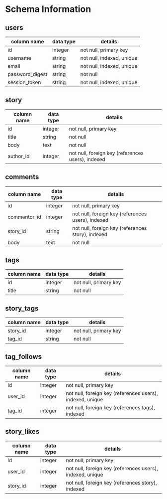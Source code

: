 # Schema Information

## users
column name     | data type | details
----------------|-----------|-----------------------
id              | integer   | not null, primary key
username        | string    | not null, indexed, unique
email           | string    | not null, indexed, unique
password_digest | string    | not null
session_token   | string    | not null, indexed, unique

## story
column name | data type | details
------------|-----------|-----------------------
id          | integer   | not null, primary key
title       | string    | not null
body        | text      | not null
author_id   | integer   | not null, foreign key (references users), indexed


## comments
column name  | data type | details
-------------|-----------|-----------------------
id           | integer   | not null, primary key
commentor_id | integer   | not null, foreign key (references users), indexed
story_id     | string    | not null, foreign key (references story), indexed
body         | text      | not null

## tags
column name | data type | details
------------|-----------|-----------------------
id          | integer   | not null, primary key
title        | string    | not null

## story_tags
column name | data type | details
------------|-----------|-----------------------
story_id     | integer   | not null, primary key
tag_id    | string    | not null

## tag_follows
column name | data type | details
------------|-----------|-----------------------
id          | integer   | not null, primary key
user_id     | integer   | not null, foreign key (references users), indexed, unique
tag_id      | integer   | not null, foreign key (references tags), indexed

## story_likes
column name | data type | details
------------|-----------|-----------------------
id          | integer   | not null, primary key
user_id     | integer   | not null, foreign key (references users), indexed, unique
story_id     | integer   | not null, foreign key (references story), indexed
